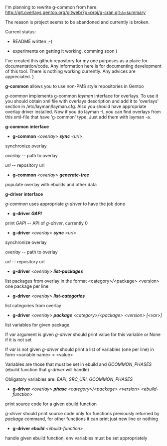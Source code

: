 I'm planning to rewrite g-common from here: http://git.overlays.gentoo.org/gitweb/?p=proj/g-cran.git;a=summary

The reason is project seems to be abandoned and currently is broken.

Current status:

- README written ;-)

- experiments on getting it working, comming soon )

I've created this github repository for my one purposes as a place for documentation/code.
Any information here is for documenting development of this tool. There is nothing working currently.
Any advices are appreciated. )

**g-common** allows you to use non-PMS style repositories in Gentoo

*g-common* implements g-common *layman* interface for overlays.
To use it you should obtain xml file with overlays description and
add it to 'overlays' section in /etc/layman/layman.cfg. Also you
should have appropriate overlay driver installed.
Now if you do layman -L you can find overlays from this xml-file
that have 'g-common' type. Just add them with layman -a.

**g-common interface**

- **g-common** *&lt;overlay&gt;* ***sync*** *&lt;url&gt;*

synchronize overlay

*overlay* -- path to overlay

*url* -- repository url

- **g-common** *&lt;overlay&gt;* ***generate-tree***

populate overlay with ebuilds and other data

**g-driver interface**

*g-common* uses appropriate *g-driver* to have the job done

- **g-driver** ***GAPI***

print *GAPI* -- API of *g-driver*, currently 0

- **g-driver** *&lt;overlay&gt;* ***sync*** *&lt;url&gt;*

synchronize overlay

*overlay* -- path to overlay

*url* -- repository url

- **g-driver** *&lt;overlay&gt;* ***list-packages***

list packages from overlay in the format
&lt;category&gt;/&lt;package&gt; &lt;version&gt;
one package per line

- **g-driver** *&lt;overlay&gt;* ***list-categories***

list categories from overlay

- **g-driver** *&lt;overlay&gt;* ***package*** *&lt;category&gt;/&lt;package&gt;* *&lt;version&gt;* *[&lt;var&gt;]*

list variables for given package

If *var* argument is given *g-driver* should print value for this variable or None if it is not set

If *var* is not given *g-driver* should print a list of variables (one per line) in form
&lt;variable name&gt; = &lt;value&gt;

Variables are those that must be set in ebuild
and *GCOMMON_PHASES* (ebuild function that *g-driver* will handle)

Obligatory variables are: *EAPI*, *SRC_URI*, *GCOMMON_PHASES*

- **g-driver** *&lt;overlay&gt;* ***phase*** *&lt;category&gt;/&lt;package&gt;* *&lt;version&gt;* *&lt;ebuild-function&gt;*

print source code for a given ebuild function

*g-driver* should print source code only for functions previously returned by *package* command, for other functions it can print just new line or nothing

- **g-driver** ***ebuild*** *&lt;ebuild-function&gt;*

handle given ebuild function, env variables must be set appropriately
